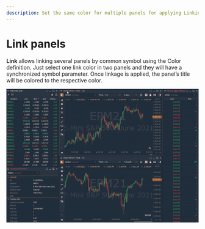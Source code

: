 ```yaml
---
description: Set the same color for multiple panels for applying Linking.
---
```


# Link panels

**Link** allows linking several panels by common symbol using the Color definition. Just select one link color in two panels and they will have a synchronized symbol parameter. Once linkage is applied, the panel’s title will be colored to the respective color.

![Panels linking](../.gitbook/assets/panel-linking.gif)


